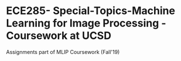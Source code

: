 # ECE285- Special-Topics-Machine Learning for Image Processing - Coursework at UCSD

Assignments part of MLIP Coursework (Fall'19)

